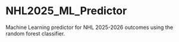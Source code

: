 # NHL2025_ML_Predictor
Machine Learning predictor for NHL 2025-2026 outcomes using the random forest classifier.
